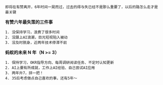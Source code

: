 
	即将在有赞离开，6年时间一晃而过，过去的得与失已经不是那么重要了，以后的路怎么走才是最关键


**有赞六年最失策的三件事**

	1. 没保持学习，浪费了很多时间
	2. 没跟上AI浪潮，目光短视陷入被动
	3. 没及时脱身，近两年技术停滞不前


**蚂蚁的未来 N 年（N >= 3）**

	1. 保持学习，OKR指导方向、每周调研阅读任务、不定时认知更新
	2. AI上要有所成就，工作上AI经验、自己尝试AI应用
	3. 两年升7，拼一把！
	4. 35后考虑做点自己喜欢的事，还有5年～
